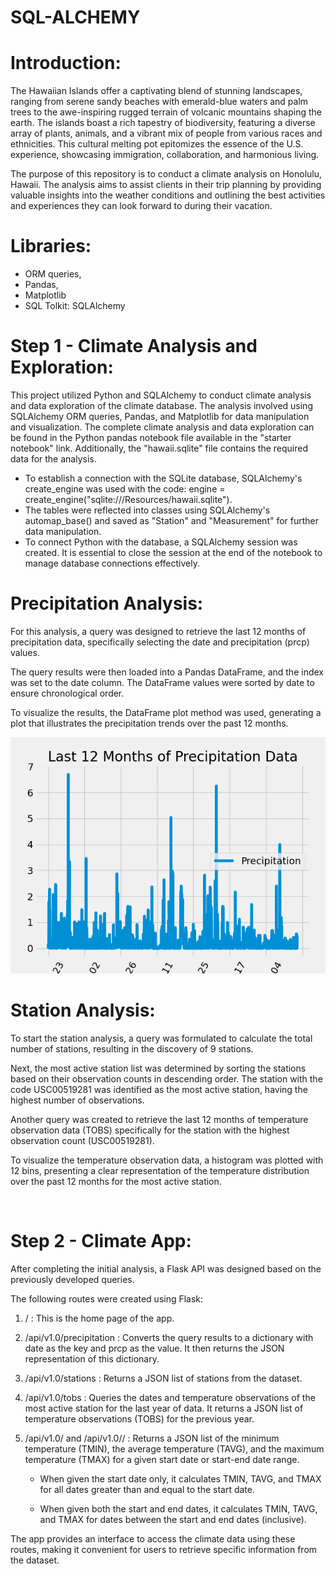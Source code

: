 # SQL-ALCHEMY

# Introduction:

The Hawaiian Islands offer a captivating blend of stunning landscapes, ranging from serene sandy beaches with emerald-blue waters and palm trees to the awe-inspiring rugged terrain of volcanic mountains shaping the earth. The islands boast a rich tapestry of biodiversity, featuring a diverse array of plants, animals, and a vibrant mix of people from various races and ethnicities. This cultural melting pot epitomizes the essence of the U.S. experience, showcasing immigration, collaboration, and harmonious living.

The purpose of this repository is to conduct a climate analysis on Honolulu, Hawaii. The analysis aims to assist clients in their trip planning by providing valuable insights into the weather conditions and outlining the best activities and experiences they can look forward to during their vacation.

# Libraries:
- ORM queries,
- Pandas, 
- Matplotlib
- SQL Tolkit: SQLAlchemy

# Step 1 - Climate Analysis and Exploration:

This project utilized Python and SQLAlchemy to conduct climate analysis and data exploration of the climate database. The analysis involved using SQLAlchemy ORM queries, Pandas, and Matplotlib for data manipulation and visualization. The complete climate analysis and data exploration can be found in the Python pandas notebook file available in the "starter notebook" link.
Additionally, the "hawaii.sqlite" file contains the required data for the analysis.
- To establish a connection with the SQLite database, SQLAlchemy's create_engine was used with the code: engine = create_engine("sqlite:///Resources/hawaii.sqlite").
- The tables were reflected into classes using SQLAlchemy's automap_base() and saved as "Station" and "Measurement" for further data manipulation.
- To connect Python with the database, a SQLAlchemy session was created. It is essential to close the session at the end of the notebook to manage database connections effectively.

# Precipitation Analysis:

For this analysis, a query was designed to retrieve the last 12 months of precipitation data, specifically selecting the date and precipitation (prcp) values.

The query results were then loaded into a Pandas DataFrame, and the index was set to the date column. The DataFrame values were sorted by date to ensure chronological order.

To visualize the results, the DataFrame plot method was used, generating a plot that illustrates the precipitation trends over the past 12 months.

![Precipitation](https://github.com/Kanwalifti/sql-alchemy/blob/main/PrecipitationTemps.png)

# Station Analysis:

To start the station analysis, a query was formulated to calculate the total number of stations, resulting in the discovery of 9 stations.

Next, the most active station list was determined by sorting the stations based on their observation counts in descending order. The station with the code USC00519281 was identified as the most active station, having the highest number of observations.

Another query was created to retrieve the last 12 months of temperature observation data (TOBS) specifically for the station with the highest observation count (USC00519281).

To visualize the temperature observation data, a histogram was plotted with 12 bins, presenting a clear representation of the temperature distribution over the past 12 months for the most active station.

![]()

# Step 2 - Climate App:

After completing the initial analysis, a Flask API was designed based on the previously developed queries.

The following routes were created using Flask:

1. / : This is the home page of the app.

2. /api/v1.0/precipitation : Converts the query results to a dictionary with date as the key and prcp as the value. It then returns the JSON representation of this dictionary.

3. /api/v1.0/stations : Returns a JSON list of stations from the dataset.

4. /api/v1.0/tobs : Queries the dates and temperature observations of the most active station for the last year of data. It returns a JSON list of temperature observations (TOBS) for the previous year.

5. /api/v1.0/<start> and /api/v1.0/<start>/<end> : Returns a JSON list of the minimum temperature (TMIN), the average temperature (TAVG), and the maximum temperature (TMAX) for a given start date or start-end date range.

   - When given the start date only, it calculates TMIN, TAVG, and TMAX for all dates greater than and equal to the start date.
   
   - When given both the start and end dates, it calculates TMIN, TAVG, and TMAX for dates between the start and end dates (inclusive).

The app provides an interface to access the climate data using these routes, making it convenient for users to retrieve specific information from the dataset.

